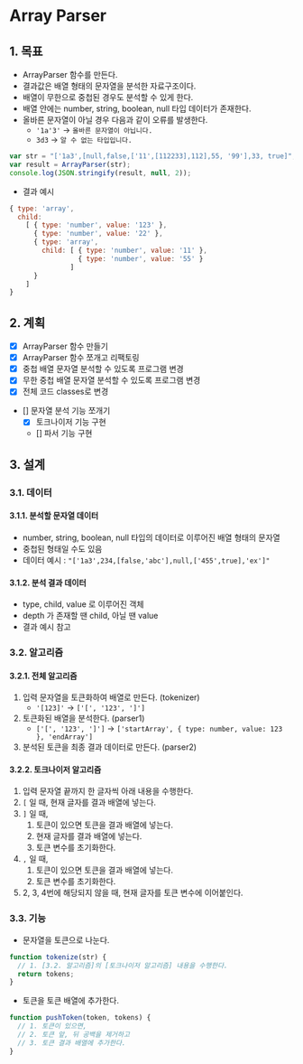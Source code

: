 # Array Parser

## 1. 목표

- ArrayParser 함수를 만든다.
- 결과값은 배열 형태의 문자열을 분석한 자료구조이다.
- 배열이 무한으로 중첩된 경우도 분석할 수 있게 한다.
- 배열 안에는 number, string, boolean, null 타입 데이터가 존재한다.
- 올바른 문자열이 아닐 경우 다음과 같이 오류를 발생한다.
  * `'1a'3'` -> `올바른 문자열이 아닙니다.`
  * `3d3` -> `알 수 없는 타입입니다.`

```javascript
var str = "['1a3',[null,false,['11',[112233],112],55, '99'],33, true]";
var result = ArrayParser(str);
console.log(JSON.stringify(result, null, 2));
```

- 결과 예시

```javascript
{ type: 'array',
  child:
    [ { type: 'number', value: '123' },
      { type: 'number', value: '22' },
      { type: 'array',
        child: [ { type: 'number', value: '11' },
                 { type: 'number', value: '55' }
               ] 
      }
    ] 
}
```

## 2. 계획

- [x] ArrayParser 함수 만들기
- [x] ArrayParser 함수 쪼개고 리팩토링
- [x] 중첩 배열 문자열 분석할 수 있도록 프로그램 변경
- [x] 무한 중첩 배열 문자열 분석할 수 있도록 프로그램 변경
- [x] 전체 코드 classes로 변경
- [] 문자열 분석 기능 쪼개기
  - [x] 토크나이저 기능 구현
  - [] 파서 기능 구현

## 3. 설계

### 3.1. 데이터

#### 3.1.1. 분석할 문자열 데이터

- number, string, boolean, null 타입의 데이터로 이루어진 배열 형태의 문자열
- 중첩된 형태일 수도 있음
- 데이터 예시 : `"['1a3',234,[false,'abc'],null,['455',true],'ex']"`

#### 3.1.2. 분석 결과 데이터

- type, child, value 로 이루어진 객체
- depth 가 존재할 땐 child, 아닐 땐 value
- 결과 예시 참고

### 3.2. 알고리즘

#### 3.2.1. 전체 알고리즘

1. 입력 문자열을 토큰화하여 배열로 만든다. (tokenizer)
    - `'[123]'` -> `['[', '123', ']']`
2. 토큰화된 배열을 분석한다. (parser1)
    - `['[', '123', ']']` -> `['startArray', { type: number, value: 123 }, 'endArray']`
3. 분석된 토큰을 최종 결과 데이터로 만든다. (parser2)

#### 3.2.2. 토크나이저 알고리즘

1. 입력 문자열 끝까지 한 글자씩 아래 내용을 수행한다.
2. `[` 일 때, 현재 글자를 결과 배열에 넣는다.
3. `]` 일 때,
    1. 토큰이 있으면 토큰을 결과 배열에 넣는다.
    2. 현재 글자를 결과 배열에 넣는다.
    3. 토큰 변수를 초기화한다.
4. `,` 일 때,
    1. 토큰이 있으면 토큰을 결과 배열에 넣는다.
    2. 토큰 변수를 초기화한다.
5. 2, 3, 4번에 해당되지 않을 때, 현재 글자를 토큰 변수에 이어붙인다.

### 3.3. 기능

- 문자열을 토큰으로 나눈다.

```javascript
function tokenize(str) {
  // 1. [3.2. 알고리즘]의 [토크나이저 알고리즘] 내용을 수행한다.
  return tokens;
}
```

- 토큰을 토큰 배열에 추가한다.

```javascript
function pushToken(token, tokens) {
  // 1. 토큰이 있으면,
  // 2. 토큰 앞, 뒤 공백을 제거하고
  // 3. 토큰 결과 배열에 추가한다.
}
```